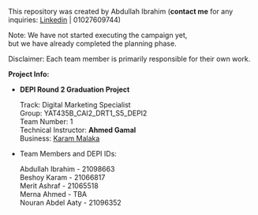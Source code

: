This repository was created by Abdullah Ibrahim (**contact me** for any inquiries: [Linkedin](https://www.linkedin.com/in/abdullah1s1k/) | 01027609744)

Note: We have not started executing the campaign yet,  
but we have already completed the planning phase.

Disclaimer: Each team member is primarily responsible for their own work.

**Project Info:**

- **DEPI Round 2 Graduation Project**

    Track: Digital Marketing Specialist  
    Group: YAT435B_CAI2_DRT1_S5_DEPI2  
    Team Number: 1  
    Technical Instructor: **Ahmed Gamal**  
    Business: [Karam Malaka](https://github.com/DEPI-Digital-Marketing-Project)  
  
- Team Members and DEPI IDs:  
  
    Abdullah Ibrahim - 21098663  
    Beshoy Karam -   21066817  
    Merit Ashraf - 21065518  
    Merna Ahmed - TBA   
    Nouran Abdel Aaty - 21096352 
